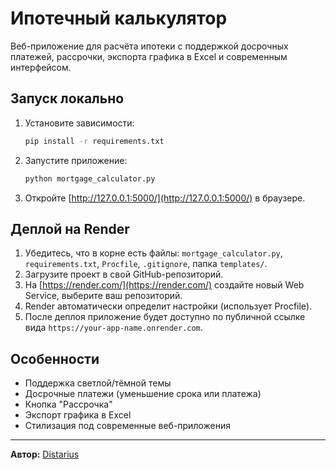 # Ипотечный калькулятор

Веб-приложение для расчёта ипотеки с поддержкой досрочных платежей, рассрочки, экспорта графика в Excel и современным интерфейсом.

## Запуск локально

1. Установите зависимости:
   ```bash
   pip install -r requirements.txt
   ```
2. Запустите приложение:
   ```bash
   python mortgage_calculator.py
   ```
3. Откройте [http://127.0.0.1:5000/](http://127.0.0.1:5000/) в браузере.

## Деплой на Render

1. Убедитесь, что в корне есть файлы: `mortgage_calculator.py`, `requirements.txt`, `Procfile`, `.gitignore`, папка `templates/`.
2. Загрузите проект в свой GitHub-репозиторий.
3. На [https://render.com/](https://render.com/) создайте новый Web Service, выберите ваш репозиторий.
4. Render автоматически определит настройки (использует Procfile).
5. После деплоя приложение будет доступно по публичной ссылке вида `https://your-app-name.onrender.com`.

## Особенности
- Поддержка светлой/тёмной темы
- Досрочные платежи (уменьшение срока или платежа)
- Кнопка "Рассрочка"
- Экспорт графика в Excel
- Стилизация под современные веб-приложения

---

**Автор:** [Distarius](https://github.com/Distarius) 